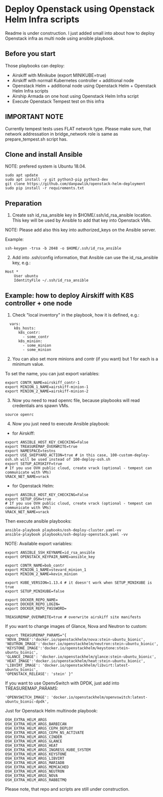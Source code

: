# Deploy Openstack using Openstack Helm Infra scripts

Readme is under construction. I just added small into about
how to deploy Openstack infra as multi node using ansible playbook.

## Before you start

Those playbooks can deploy:

- Airskiff with Minikube (export MINIKUBE=true)
- Airskiff with normall Kubernetes controller + additional node
- Openstack Helm + additional node using Openstack Helm + Openstack Helm Infra scripts
- Airship Armada on one host using Openstack Helm Infra script
- Execute Openstack Tempest test on this infra


## IMPORTANT NOTE
Currently tempest tests uses FLAT network type. Please make sure,
that network addressation in bridge_network role is same as
prepare_tempest.sh script has.


## Clone and install Ansible
NOTE: prefered system is Ubuntu 18.04.

```
sudo apt update
sudo apt install -y git python3-pip python3-dev
git clone https://github.com/danpawlik/openstack-helm-deployment
sudo pip install -r requirements.txt
```

## Preparation

1. Create ssh id_rsa_ansible key in $HOME/.ssh/id_rsa_ansible location.
This key will be used by Ansible to add that key into Openstack VMs.

NOTE:
Please add also this key into authorized_keys on the Ansible server.

Example:
```
ssh-keygen -trsa -b 2048 -o $HOME/.ssh/id_rsa_ansible
```

2. Add into .ssh/config information, that Ansible can use the
id_rsa_ansible key, e.g.:
```
Host *
    User ubuntu
    IdentityFile ~/.ssh/id_rsa_ansible
```

## Example: how to deploy Airskiff with K8S controller + one node


1. Check "local inventory" in the playbook, how it is defined, e.g.:

```
  vars:
    k8s_hosts:
      k8s_contr:
        - some_contr
      k8s_minion:
        - some_minion
        - some_minion
```

2. You can also set more minions and contr (if you want) but 1 for each is a minimum value.

To set the name, you can just export variables:
```
export CONTR_NAME=airskiff_contr-1
export MINION_1_NAME=airskiff-minion-1
export MINION_2_NAME=airskiff-minion-2
```

3. Now you need to read openrc file, because playbooks will read credentials
ans spawn VMs.

```
source openrc
```

4. Now you just need to execute Ansible playbook:
- for Airskiff:
```
export ANSIBLE_HOST_KEY_CHECKING=False
export TREASUREMAP_OVERWRITE=true
export NAMESPACE=testns
export USE_SHIPYARD_ACTION=true # in this case, 100-custom-deploy-osh.sh will be used instead of 100-deploy-osh.sh
export SETUP_AIRSKIFF=true
# If you use OVH public cloud, create vrack (optional - tempest can communicate with VMs)
VRACK_NET_NAME=vrack
```
- for Openstack Helm:
```
export ANSIBLE_HOST_KEY_CHECKING=False
export SETUP_OSH=true
# If you use OVH public cloud, create vrack (optional - tempest can communicate with VMs)
VRACK_NET_NAME=vrack
```

Then execute ansible playbooks:
```
ansible-playbook playbooks/osh-deploy-cluster.yaml-vv
ansible-playbook playbooks/osh-deploy-openstack.yaml -vv
```

NOTE:
Available export variables:
```
export ANSIBLE_SSH_KEYNAME=id_rsa_ansible
export OPENSTACK_KEYPAIR_NAME=ansible_key

export CONTR_NAME=bob_contr
export MINION_1_NAME=stevard_minion_1
export MINION_2_NAME=kevin_minion

export KUBE_VERSION=1.13.4 # it doesn't work when SETUP_MINIKUBE is true
export SETUP_MINIKUBE=false

export DOCKER_REPO_NAME=
export DOCKER_REPO_LOGIN=
export DOCKER_REPO_PASSWORD=

TREASUREMAP_OVERWRITE=true # overwrite airskiff site manifests
```

If you want to change images of Glance, Nova and Neutron to custom:
```
export TREASUREMAP_PARAMS="{
'NOVA_IMAGE':'docker.io/openstackhelm/nova:stein-ubuntu_bionic',
'NEUTRON_IMAGE':'docker.io/openstackhelm/neutron:stein-ubuntu_bionic',
'KEYSTONE_IMAGE':'docker.io/openstackhelm/keystone:stein-ubuntu_bionic',
'GLANCE_IMAGE': 'docker.io/openstackhelm/glance:stein-ubuntu_bionic',
'HEAT_IMAGE':'docker.io/openstackhelm/heat:stein-ubuntu_bionic',
'LIBVIRT_IMAGE': 'docker.io/openstackhelm/libvirt:latest-ubuntu_bionic',
'OPENSTACK_RELEASE': 'stein' }"
```

If you want to use OpenvSwitch with DPDK, just add into TREASUREMAP_PARAMS:
```
'OPENVSWITCH_IMAGE': 'docker.io/openstackhelm/openvswitch:latest-ubuntu_bionic-dpdk',
```

Just for Openstack Helm multinode playbook:
```
OSH_EXTRA_HELM_ARGS
OSH_EXTRA_HELM_ARGS_BARBICAN
OSH_EXTRA_HELM_ARGS_CEPH_DEPLOY
OSH_EXTRA_HELM_ARGS_CEPH_NS_ACTIVATE
OSH_EXTRA_HELM_ARGS_CINDER
OSH_EXTRA_HELM_ARGS_GLANCE
OSH_EXTRA_HELM_ARGS_HEAT
OSH_EXTRA_HELM_ARGS_INGRESS_KUBE_SYSTEM
OSH_EXTRA_HELM_ARGS_KEYSTONE
OSH_EXTRA_HELM_ARGS_LIBVIRT
OSH_EXTRA_HELM_ARGS_MARIADB
OSH_EXTRA_HELM_ARGS_MEMCACHED
OSH_EXTRA_HELM_ARGS_NEUTRON
OSH_EXTRA_HELM_ARGS_NOVA
OSH_EXTRA_HELM_ARGS_RABBITMQ
```

Please note, that repo and scripts are still under construction.

